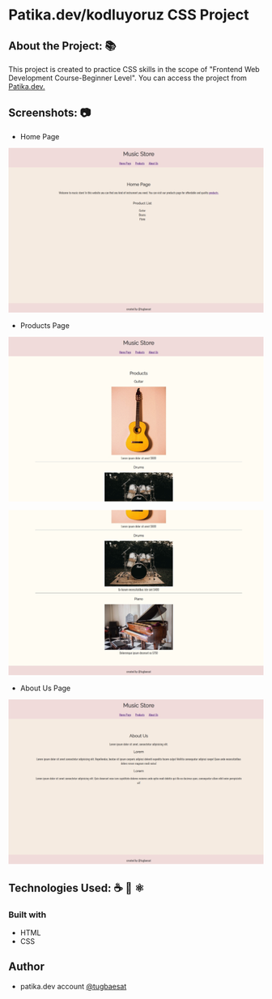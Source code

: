# Patika.dev/kodluyoruz CSS Project



## About the Project: 📚
This project is created to practice CSS skills in the scope of "Frontend Web Development Course-Beginner Level". You can access the project from
[Patika.dev.](https://app.patika.dev/courses/css/odev1
)
## Screenshots: 📷

- Home Page

![Home Page](design/home_page.jpg)

- Products Page

![Products Page](design/products_1.jpg)


![Products Page](design/products_2.jpg)

- About Us Page

![About Us Page](design/about.jpg)


## Technologies Used: ☕️ 🐍 ⚛️

### Built with

- HTML
- CSS

## Author
- patika.dev account [@tugbaesat](https://app.patika.dev/tugbaesat)
